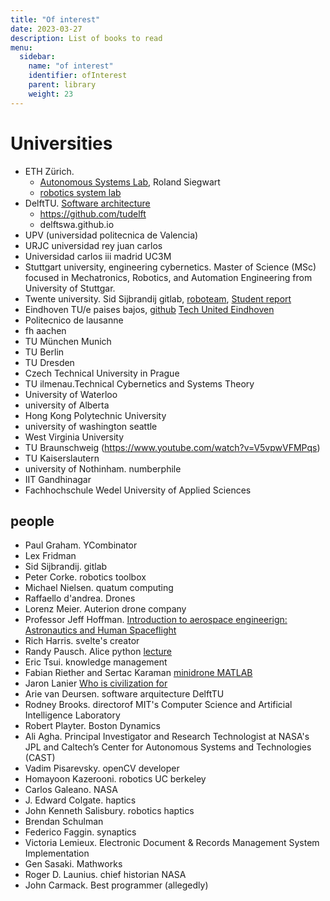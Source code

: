 ```yaml
---
title: "Of interest"
date: 2023-03-27
description: List of books to read  
menu:
  sidebar:
    name: "of interest"
    identifier: ofInterest
    parent: library    
    weight: 23
---
```



# Universities

* ETH Zürich. 
    * [Autonomous Systems Lab](https://github.com/ethz-asl), Roland Siegwart 
    * [robotics system lab](https://github.com/leggedrobotics)
* DelftTU. [Software architecture](https://delftswa.gitbooks.io/desosa2016/content/)
    * https://github.com/tudelft
    * delftswa.github.io
* UPV (universidad politecnica de Valencia)
* URJC universidad rey juan carlos  
* Universidad carlos iii madrid UC3M
* Stuttgart university, engineering cybernetics. Master of Science (MSc) focused in Mechatronics, Robotics, and Automation Engineering from University of Stuttgar.
* Twente university. Sid Sijbrandij gitlab, [roboteam](https://www.youtube.com/channel/UCAB2bLpeVElJN2jDyF14zsQ), [Student report](https://www.youtube.com/watch?v=TvSTCM7SjGs)
* Eindhoven TU/e paises bajos, [github](https://github.com/tue-robotics/) [Tech United Eindhoven](https://www.techunited.nl/en/)
* Politecnico de lausanne
* fh aachen 
* TU München Munich
* TU Berlin
* TU Dresden
* Czech Technical University in Prague
* TU ilmenau.Technical Cybernetics and Systems Theory
* University of Waterloo
* university of Alberta
* Hong Kong Polytechnic University
* university of washington seattle
* West Virginia University
* TU Braunschweig (https://www.youtube.com/watch?v=V5vpwVFMPqs)
* TU Kaiserslautern
*  university of Nothinham. numberphile
*  IIT Gandhinagar
* Fachhochschule Wedel University of Applied Sciences


## people
* Paul Graham. YCombinator
* Lex Fridman
* Sid Sijbrandij. gitlab
* Peter Corke. robotics toolbox
* Michael Nielsen. quatum computing
* Raffaello d'andrea. Drones
* Lorenz Meier. Auterion drone company
* Professor Jeff Hoffman. [Introduction to aerospace engineerign: Astronautics and Human Spaceflight](https://www.youtube.com/watch?v=bvxqCAkjDxs)
* Rich Harris. svelte's creator
* Randy Pausch. Alice python  [lecture](https://archive.org/details/GabrielRobins-50YearsOfComputerScienceInnovationByRandyPausch812)
* Eric Tsui. knowledge management
* Fabian Riether and Sertac Karaman [minidrone MATLAB](https://github.com/Parrot-Developers/RollingSpiderEdu)
* Jaron Lanier  [Who is civilization for](https://youtu.be/rGqiswuJuQI)
* Arie van Deursen. software arquitecture DelftTU  
* Rodney Brooks. directorof MIT's Computer Science and Artificial Intelligence Laboratory
* Robert Playter. Boston Dynamics
* Ali Agha. Principal Investigator and Research Technologist at NASA's JPL and Caltech’s Center for Autonomous Systems and Technologies (CAST)
* Vadim Pisarevsky. openCV developer
* Homayoon Kazerooni. robotics UC berkeley
* Carlos Galeano. NASA
* J. Edward Colgate. haptics
* John Kenneth Salisbury. robotics haptics
* Brendan Schulman
* Federico Faggin. synaptics
* Victoria Lemieux. Electronic Document & Records Management System Implementation
* Gen Sasaki. Mathworks
* Roger D. Launius. chief historian NASA
* John Carmack. Best programmer (allegedly)

